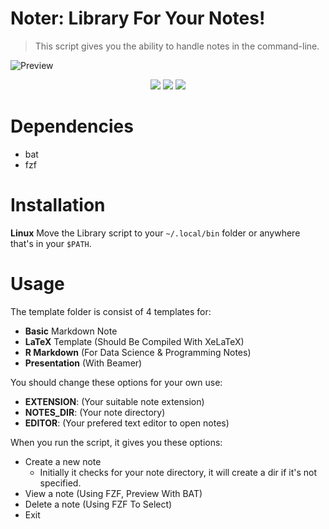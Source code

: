 # Noter: Library For Your Notes!
> This script gives you the ability to handle notes in the command-line.

![Preview](https://user-images.githubusercontent.com/89016694/193405492-5e96b0fd-53ca-4c21-9173-e1f33a658810.png)

<p align="center">
<img src="https://img.shields.io/github/commit-activity/m/rahriver/Noter">
<a href="https://github.com/rahriver/Noter/graphs/contributors"><img src="https://img.shields.io/github/contributors/rahriver/Noter"></a>
<img src="https://img.shields.io/github/v/release/rahriver/Noter">
</p>

# Dependencies
- bat
- fzf

# Installation
**Linux**
Move the Library script to your `~/.local/bin` folder or anywhere that's in your `$PATH`.

# Usage
The template folder is consist of 4 templates for:
- **Basic** Markdown Note
- **LaTeX** Template (Should Be Compiled With XeLaTeX)
- **R Markdown** (For Data Science & Programming Notes)
- **Presentation** (With Beamer)

You should change these options for your own use:
- **EXTENSION**: (Your suitable note extension)
- **NOTES_DIR**: (Your note directory)
- **EDITOR**: (Your prefered text editor to open notes)

When you run the script, it gives you these options:
- Create a new note
  - Initially it checks for your note directory, it will create a dir if it's not specified.
- View a note (Using FZF, Preview With BAT)
- Delete a note (Using FZF To Select)
- Exit
